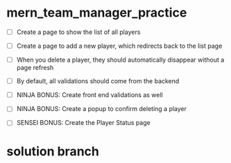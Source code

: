 # mern_team_manager_practice

- [ ] Create a page to show the list of all players

- [ ] Create a page to add a new player, which redirects back to the list page

- [ ] When you delete a player, they should automatically disappear without a page refresh

- [ ] By default, all validations should come from the backend

- [ ] NINJA BONUS: Create front end validations as well

- [ ] NINJA BONUS: Create a popup to confirm deleting a player

- [ ] SENSEI BONUS: Create the Player Status page

# solution branch